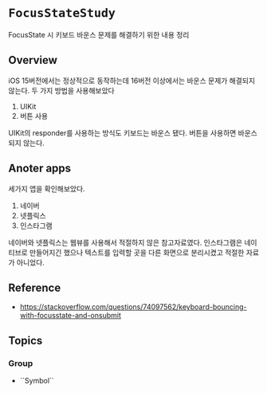 # ``FocusStateStudy``

FocusState 시 키보드 바운스 문제를 해결하기 위한 내용 정리 

## Overview
iOS 15버전에서는 정상적으로 동작하는데 16버전 이상에서는 바운스 문제가 해결되지 않는다. 두 가지 방법을 사용해보았다

1. UIKit 
2. 버튼 사용 

UIKit의 responder를 사용하는 방식도 키보드는 바운스 됐다. 버튼을 사용하면 바운스되지 않는다. 

## Anoter apps 

세가지 앱을 확인해보았다. 

1. 네이버
2. 넷플릭스
3. 인스타그램 

네이버와 넷플릭스는 웹뷰를 사용해서 적절하지 않은 참고자료였다. 인스타그램은 네이티브로 만들어지긴 했으나 텍스트를 입력할 곳을 다른 화면으로 분리시켰고 적절한 자료가 아니었다. 

## Reference 

* https://stackoverflow.com/questions/74097562/keyboard-bouncing-with-focusstate-and-onsubmit

## Topics

### <!--@START_MENU_TOKEN@-->Group<!--@END_MENU_TOKEN@-->

- <!--@START_MENU_TOKEN@-->``Symbol``<!--@END_MENU_TOKEN@-->
